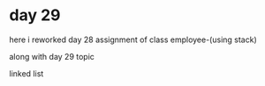 # day 29

here i reworked day 28 assignment of class employee-(using stack)

along with day 29 topic 

linked list